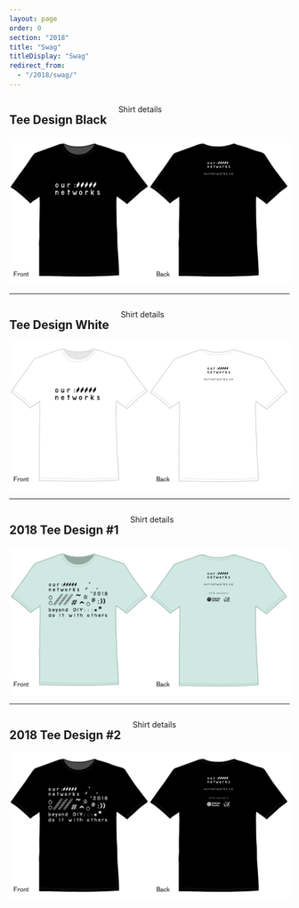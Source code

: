 ```yaml
---
layout: page
order: 0
section: "2018"
title: "Swag"
titleDisplay: "Swag"
redirect_from:
  - "/2018/swag/"
---
```


<div class="row">
  <div class="four columns">
    <h2>Tee Design Black</h2>
    <p>Shirt details
    </p>
  </div>
  <div class="eight columns">
    <img src="/images/swag/1-shirt-design.png" alt="Shirt Design #1 detail">
  </div>
</div>
<hr>
<div class="row">
  <div class="four columns">
    <h2>Tee Design White</h2>
    <p>Shirt details
    </p>
  </div>
  <div class="eight columns">
    <img src="/images/swag/2-shirt-design.png" alt="Shirt Design #2 detail">
  </div>
</div>
<hr>
<div class="row">
  <div class="four columns">
    <h2>2018 Tee Design #1</h2>
    <p>Shirt details
    </p>
  </div>
  <div class="eight columns">
    <img src="/images/swag/3-shirt-design.png" alt="Shirt Design #3 detail">
  </div>
</div>
<hr>
<div class="row">
  <div class="four columns">
    <h2>2018 Tee Design #2</h2>
    <p>Shirt details
    </p>
  </div>
  <div class="eight columns">
    <img src="/images/swag/4-shirt-design.png" alt="Shirt Design #4 detail">
  </div>
</div>
